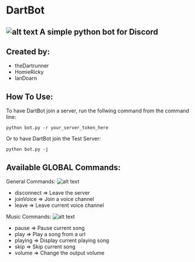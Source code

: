 # DartBot
![alt text](https://cdn4.iconfinder.com/data/icons/social-productivity-line-art-5/128/chatbot-512.png "DartBot")
A simple python bot for Discord
-

Created by:
-
 - theDartrunner
 - HomieRicky
 - IanDoarn
 
How To Use:
-

To have DartBot join a server, run the follwing command from the command line:
    
    python bot.py -r your_server_token_here

Or to have DartBot join the Test Server:

    python bot.py -j

Available GLOBAL Commands:
-
General Commands:
![alt text](https://cdn4.iconfinder.com/data/icons/ionicons/512/icon-ios7-gear-128.png "General Commands")
 - disconnect     => Leave the server
 - joinVoice      => Join a voice channel
 - leave          => Leave current voice channel

Music Commands:
![alt text](http://icons.iconarchive.com/icons/icons8/windows-8/128/Music-Note-Music-icon.png "Music Commands")
 - pause          => Pause current song
 - play           => Play a song from a url
 - playing        => Display current playing song
 - skip           => Skip current song
 - volume         => Change the output volume

